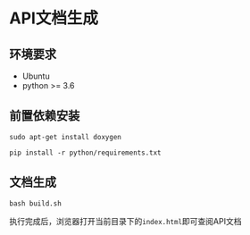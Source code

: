 # API文档生成

## 环境要求
- Ubuntu
- python >= 3.6

## 前置依赖安装

```
sudo apt-get install doxygen

pip install -r python/requirements.txt
```

## 文档生成

```
bash build.sh
```

执行完成后，浏览器打开当前目录下的`index.html`即可查阅API文档
